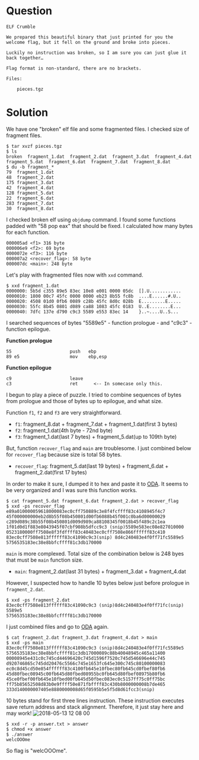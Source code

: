 # Question
```
ELF Crumble

We prepared this beautiful binary that just printed for you the welcome flag, but it fell on the ground and broke into pieces.

Luckily no instruction was broken, so I am sure you can just glue it back together…

Flag format is non-standard, there are no brackets.

Files:

    pieces.tgz
```

# Solution
We have one "broken" elf file and some fragmented files. I checked size of fragment files.
```
$ tar xvzf pieces.tgz
$ ls
broken  fragment_1.dat  fragment_2.dat  fragment_3.dat  fragment_4.dat  fragment_5.dat  fragment_6.dat  fragment_7.dat  fragment_8.dat
$ du -b fragment_*
79	fragment_1.dat
48	fragment_2.dat
175	fragment_3.dat
42	fragment_4.dat
128	fragment_5.dat
22	fragment_6.dat
283	fragment_7.dat
30	fragment_8.dat
```

I checked broken elf using `objdump` command. I found some functions padded with "58 pop eax" that should be fixed. I calculated how many bytes for each function.

```
000005ad <f1> 316 byte
000006e9 <f2>: 69 byte
0000072e <f3>: 116 byte
000007a2 <recover_flag>: 58 byte
000007dc <main>: 248 byte
```

Let's play with fragmented files now with `xxd` command.

```
$ xxd fragment_1.dat
0000000: 5b5d c355 89e5 83ec 10e8 e001 0000 05dc  [].U............
0000010: 1800 00c7 45fc 0000 0000 eb23 8b55 fc8b  ....E......#.U..
0000020: 4508 01d0 0fb6 0089 c28b 45fc 8d0c 028b  E.........E.....
0000030: 55fc 8b45 0801 d089 ca88 1083 45fc 0183  U..E........E...
0000040: 7dfc 137e d790 c9c3 5589 e553 83ec 14    }..~....U..S...
```

I searched sequences of bytes "5589e5" - function prologue - and "c9c3" - function epilogue.

**Function prologue**
```
55                   	push   ebp
89 e5                	mov    ebp,esp
 ```

**Function epilogue**
```
c9                   	leave  
c3                   	ret      <-- In somecase only this.
```

I begun to play a piece of puzzle. I tried to combine sequences of bytes from prologue and those of bytes up to epilogue, and what size.

Function `f1`, `f2` and `f3` are very straightforward.

* `f1`: fragment_8.dat + fragment_7.dat + fragment_1.dat(first 3 bytes)
* `f2`: fragment_1.dat(4th byte - 72nd byte)
* `f3`: fragment_1.dat(last 7 bytes) + fragment_5.dat(up to 109th byte)

But, function `recover_flag` and `main` are troublesome. I just combined below for `recover_flag` because size is total 58 bytes. 

* `recover_flag`: fragment_5.dat(last 19 bytes) + fragment_6.dat + fragment_2.dat(first 17 bytes)

In order to make it sure, I dumped it to hex and paste it to [ODA](https://onlinedisassembler.com/odaweb/). It seems to be very organized and I was sure this function works.

```
$ cat fragment_5.dat fragment_6.dat fragment_2.dat > recover_flag
$ xxd -ps recover_flag 
e89a010000059618000083ec0cff750889c3e8f4fcffff83c4108945f4c7
45f000000000eb2d8b55f08b450801d00fb6088b45f001c0ba6d00000029
c289d089c38b55f08b450801d009d989ca88108345f0018b45f489c2c1ea
1f01d0d1f883e8043945f07cbf908b5dfcc9c3 (snip)5589e583ec08e827010000
0523180000ff7508e8f3fdffff83c40483ec0cff7508e866ffffff83c410
83ec0cff7508e813ffffff83c41090c9c3(snip) 8d4c240483e4f0ff71fc5589e5
5756535183ec38e8bbfcffff81c3db170000
```

`main` is more complexed. Total size of the combination below is 248 byes that must be `main` function size.

* `main`: fragment_2.dat(last 31 bytes) + fragment_3.dat + fragment_4.dat

However, I suspected how to handle 10 bytes below just before prologue in `fragment_2.dat`.

```
$ xxd -ps fragment_2.dat 
83ec0cff7508e813ffffff83c41090c9c3 (snip)8d4c240483e4f0ff71fc(snip) 5589e5
5756535183ec38e8bbfcffff81c3db170000
```

I just combined files and go to [ODA](https://onlinedisassembler.com/odaweb/) again.
```
$ cat fragment_2.dat fragment_3.dat fragment_4.dat > main
$ xxd -ps main
83ec0cff7508e813ffffff83c41090c9c3 (snip)8d4c240483e4f0ff71fc5589e5
5756535183ec38e8bbfcffff81c3db17000089c88b40048945c465a11400
00008945e431c0c745cd44696420c745d1596f7520c745d546696e44c745
d920746865c745dd20476c5566c745e1653fc645e300c745c80100000083
ec0c8d45cd50e854ffffff83c4100fb645e10fbec80fb645cd0fbef80fb6
45d80fbec08945c00fb645d80fbed08955bc0fb645d80fbef08975b80fb6
45ce0fbef00fb645e10fbed00fb645d50fbec083ec0c5157ff75c0ff75bc
ff75b85652508d83b0e9ffff50e871fbffff83c430b8000000008b7de465
333d140000007405e8880000008d65f0595b5e5f5d8d61fcc3(snip)
```

10 bytes stand for first three lines instruction. These instruction executes save return address and stack alignment. Therefore, it just stay here and may work!
![2018-05-13 12 08 00](https://user-images.githubusercontent.com/9530961/39963472-9f2c3496-56a6-11e8-96f5-6a02d3090aa9.png)

```
$ xxd -r -p answer.txt > answer
$ chmod +x answer
$ ./answer 
welcOOOme
```

So flag is "welcOOOme".


